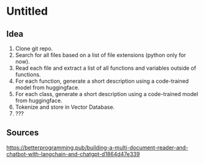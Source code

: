 # Untitled

## Idea

1. Clone git repo.
2. Search for all files based on a list of file extensions (python only for now).
3. Read each file and extract a list of all functions and variables outside of functions.
4. For each function, generate a short description using a code-trained model from huggingface.
5. For each class, generate a short description using a code-trained model from huggingface.
6. Tokenize and store in Vector Database.
7. ???

## Sources
https://betterprogramming.pub/building-a-multi-document-reader-and-chatbot-with-langchain-and-chatgpt-d1864d47e339
